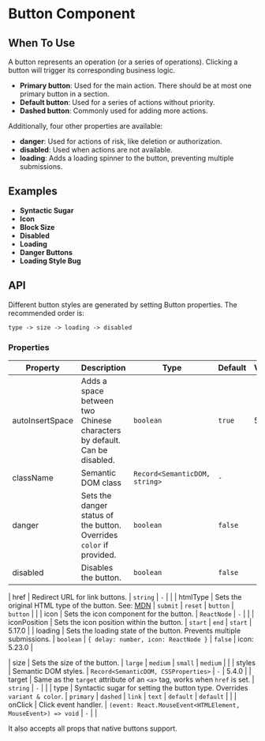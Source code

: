 # Button Component

## When To Use

A button represents an operation (or a series of operations). Clicking a button will trigger its corresponding business logic.

- **Primary button**: Used for the main action. There should be at most one primary button in a section.
- **Default button**: Used for a series of actions without priority.
- **Dashed button**: Commonly used for adding more actions.

Additionally, four other properties are available:

- **danger**: Used for actions of risk, like deletion or authorization.
- **disabled**: Used when actions are not available.
- **loading**: Adds a loading spinner to the button, preventing multiple submissions.

## Examples

- **Syntactic Sugar**
- **Icon**
- **Block Size**
- **Disabled**
- **Loading**
- **Danger Buttons**
- **Loading Style Bug**

## API

Different button styles are generated by setting Button properties. The recommended order is:

`type -> size -> loading -> disabled`

### Properties

| Property        | Description                                                              | Type                          | Default | Version |
| --------------- | ------------------------------------------------------------------------ | ----------------------------- | ------- | ------- |
| autoInsertSpace | Adds a space between two Chinese characters by default. Can be disabled. | `boolean`                     | `true`  | 5.17.0  |
| className       | Semantic DOM class                                                       | `Record<SemanticDOM, string>` | `-`     |         |
| danger          | Sets the danger status of the button. Overrides `color` if provided.     | `boolean`                     | `false` |         |
| disabled        | Disables the button.                                                     | `boolean`                     | `false` |         |

| href | Redirect URL for link buttons. | `string` | `-` | |
| htmlType | Sets the original HTML type of the button. See: [MDN](https://developer.mozilla.org/en-US/docs/Web/HTML/Element/button) | `submit` \| `reset` \| `button` | `button` | |
| icon | Sets the icon component for the button. | `ReactNode` | `-` | |
| iconPosition | Sets the icon position within the button. | `start` \| `end` | `start` | 5.17.0 |
| loading | Sets the loading state of the button. Prevents multiple submissions. | `boolean` \| `{ delay: number, icon: ReactNode }` | `false` | icon: 5.23.0 |

| size | Sets the size of the button. | `large` \| `medium` \| `small` | `medium` | |
| styles | Semantic DOM styles. | `Record<SemanticDOM, CSSProperties>` | `-` | 5.4.0 |
| target | Same as the `target` attribute of an `<a>` tag, works when `href` is set. | `string` | `-` | |
| type | Syntactic sugar for setting the button type. Overrides `variant & color`. | `primary` \| `dashed` \| `link` \| `text` \| `default` | `default` | |
| onClick | Click event handler. | `(event: React.MouseEvent<HTMLElement, MouseEvent>) => void` | `-` | |

It also accepts all props that native buttons support.
